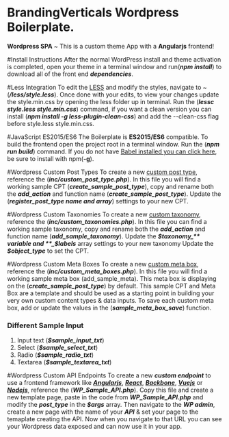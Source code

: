 # BrandingVerticals Wordpress Boilerplate.
**Wordpress SPA** ~ This is a custom theme App with a **Angularjs** frontend!  


#Install Instructions
After the normal WordPress install and theme activation is completed, open your theme in a terminal window and run(**_npm install_**) to download all of the front end **_dependencies_**.

#Less Integration
To edit the [LESS](http://lesscss.org/) and modify the styles, navigate to ~ (**_/less/style.less_**). Once done with your edits, to view your changes update the style.min.css by opening the less folder up in terminal. Run the (**_lessc style.less style.min.css_**) command, if you want a clean version you can install (**_npm install -g less-plugin-clean-css_**) and add the --clean-css flag before style.less style.min.css.

#JavaScript ES2015/ES6
The Boilerplate is **ES2015/ES6** compatible. To build the frontend open the project root in a terminal window. Run the (**_npm run build_**) command. If you do not have [Babel installed you can click here](https://babeljs.io/docs/setup/), be sure to install with npm(**-g**).

#Wordpress Custom Post Types
To create a new [custom post type](https://codex.wordpress.org/Function_Reference/register_post_type), reference the (**_inc/custom_post_type.php_**). In this file you will find a working sample CPT (**_create_sample_post_type_**), copy and rename both the **_add_action_** and function name (**_create_sample_post_type_**). Update the (**_register_post_type name and array_**) settings to your new CPT.

#Wordpress Custom Taxonomies
To create a new [custom taxonomy](https://codex.wordpress.org/Taxonomies), reference the (**_inc/custom_taxonomies.php_**). In this file you can find a working sample taxonomy, copy and rename both the **_add_action_** and function name (**_add_sample_taxonomy_**). Update the **_$taxonomy_** variable  and **_$labels_** array settings to your new taxonomy Update the **_$object_type_** to set the CPT. 

#Wordpress Custom Meta Boxes
To create a new [custom meta box](https://developer.wordpress.org/reference/functions/add_meta_box/), reference the (**_inc/custom_meta_boxes.php_**). In this file you will find a working sample meta box (add_sample_meta). This meta box is displaying on the (**_create_sample_post_type_**) by default. This sample CPT and Meta Box are a template and should be used as a starting point in building your very own custom content types & data inputs. To save each custom meta box, add or update the values in the (**_sample_meta_box_save_**) function.

### Different Sample Input 
1. Input text (**_$sample_input_txt_**)
2. Select (**_$sample_select_txt_**)
3. Radio (**_$sample_radio_txt_**)
4. Textarea (**_$sample_textarea_txt_**)

#Wordpress Custom API Endpoints
 To create a new **_custom endpoint_** to use a frontend framework like **_[Angularjs](https://angularjs.org/)_**, **_[React](https://facebook.github.io/react/)_**, **_[Backbone](http://backbonejs.org/)_**, **_[Vuejs](https://vuejs.org/)_** or **_[Nodejs](https://nodejs.org/en/)_**, reference the (**_WP_Sample_API.php_**). Copy this file and create a new template page, paste in the code from **_WP_Sample_API.php_** and modify the **_post_type_** in the **_$args_** array. Then navigate to the **_WP admin_**, create a new page with the name of your **_API_** & set your page to the temaplate creating the API. Now when you navigate to that URL you can see your Wordpress data exposed and can now use it in your app.
